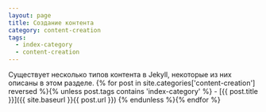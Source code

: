 ```yaml
---
layout: page
title: Создание контента
category: content-creation
tags:
  - index-category
  - content-creation
---
```


Существует несколько типов контента в Jekyll, некоторые из них описаны в этом разделе.
{% for post in site.categories['content-creation'] reversed %}{% unless post.tags contains 'index-category' %}  - [{{ post.title }}]({{ site.baseurl }}{{ post.url }})
{% endunless %}{% endfor %}

[liquid]: https://github.com/Shopify/liquid/wiki/Liquid-for-Designers
